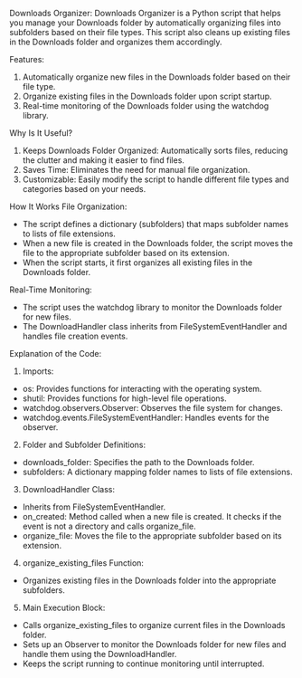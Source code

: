 Downloads Organizer:
Downloads Organizer is a Python script that helps you manage your Downloads folder by automatically organizing files into subfolders based on their file types. This script also cleans up existing files in the Downloads folder and organizes them accordingly.

Features:
1. Automatically organize new files in the Downloads folder based on their file type.
2. Organize existing files in the Downloads folder upon script startup.
4. Real-time monitoring of the Downloads folder using the watchdog library.

Why Is It Useful?
1. Keeps Downloads Folder Organized: Automatically sorts files, reducing the clutter and making it easier to find files.
2. Saves Time: Eliminates the need for manual file organization.
3. Customizable: Easily modify the script to handle different file types and categories based on your needs.

How It Works
File Organization:
* The script defines a dictionary (subfolders) that maps subfolder names to lists of file extensions.
* When a new file is created in the Downloads folder, the script moves the file to the appropriate subfolder based on its extension.
* When the script starts, it first organizes all existing files in the Downloads folder.

Real-Time Monitoring:
* The script uses the watchdog library to monitor the Downloads folder for new files.
* The DownloadHandler class inherits from FileSystemEventHandler and handles file creation events.

Explanation of the Code:

1. Imports:
* os: Provides functions for interacting with the operating system.
* shutil: Provides functions for high-level file operations.
* watchdog.observers.Observer: Observes the file system for changes.
* watchdog.events.FileSystemEventHandler: Handles events for the observer.

2. Folder and Subfolder Definitions:
* downloads_folder: Specifies the path to the Downloads folder.
* subfolders: A dictionary mapping folder names to lists of file extensions.

3. DownloadHandler Class:
* Inherits from FileSystemEventHandler.
* on_created: Method called when a new file is created. It checks if the event is not a directory and calls organize_file.
* organize_file: Moves the file to the appropriate subfolder based on its extension.
  
4. organize_existing_files Function:
* Organizes existing files in the Downloads folder into the appropriate subfolders.

5. Main Execution Block:
* Calls organize_existing_files to organize current files in the Downloads folder.
* Sets up an Observer to monitor the Downloads folder for new files and handle them using the DownloadHandler.
* Keeps the script running to continue monitoring until interrupted.
